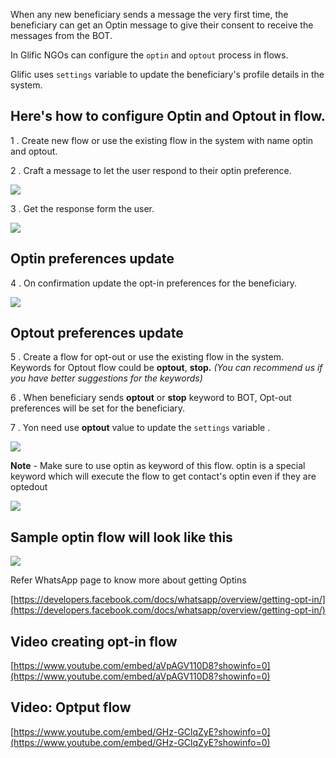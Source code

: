 When any new beneficiary sends a message the very first time,  the beneficiary can get an Optin message  to give their consent to receive the messages from the BOT.

In Glific NGOs can configure the `optin` and `optout` process in flows.

Glific uses `settings` variable to update the beneficiary&#39;s profile details in the system.

## Here&#39;s  how to configure Optin and Optout in flow.

1 . Create new flow or use the existing flow in the system with name optin and optout.

2 . Craft a message to let the user respond to their optin preference.

![](https://static.slab.com/prod/uploads/8k89m6if/posts/images/Hr-qZQcJwS7DV1ci44VUEgG4.png)



3 . Get the response form the user.

![](https://static.slab.com/prod/uploads/8k89m6if/posts/images/toIaTxpeCwELFmWbeBRUJgkf.png)



## Optin preferences update

4 . On confirmation update the opt-in preferences for the beneficiary.

![](https://static.slab.com/prod/uploads/8k89m6if/posts/images/6D55XW6_fd91EDIQxXfz_MSm.png)

## 

## Optout preferences update

5 .  Create a flow for opt-out or use the existing flow in the system. Keywords for Optout flow could be  **optout**, **stop.** _(You can recommend us if you have better suggestions for the keywords)_

6 .  When beneficiary sends    **optout** or **stop**  keyword to BOT, Opt-out preferences will be set for the beneficiary.

7 . Yon need use **optout** value to update the `settings` variable .

![](https://static.slab.com/prod/uploads/8k89m6if/posts/images/_fSBLxGI81Rs1Kl2ppBX1uCr.png)



**Note** - Make sure to use optin as keyword of this flow. optin is a special keyword which will execute the flow to get contact&#39;s optin even if they are optedout

![](https://static.slab.com/prod/uploads/8k89m6if/posts/images/B5YFIu0r3x-5MuUfax8BMfaC.png)



## Sample optin flow will  look like this

![](https://static.slab.com/prod/uploads/8k89m6if/posts/images/MP0wcueid3b9duZagRc8451z.png)



Refer WhatsApp page to know more about getting Optins

[https://developers.facebook.com/docs/whatsapp/overview/getting-opt-in/](https://developers.facebook.com/docs/whatsapp/overview/getting-opt-in/)

## Video creating opt-in flow

[https://www.youtube.com/embed/aVpAGV110D8?showinfo=0](https://www.youtube.com/embed/aVpAGV110D8?showinfo=0)



## Video: Optput flow

[https://www.youtube.com/embed/GHz-GClqZyE?showinfo=0](https://www.youtube.com/embed/GHz-GClqZyE?showinfo=0)
